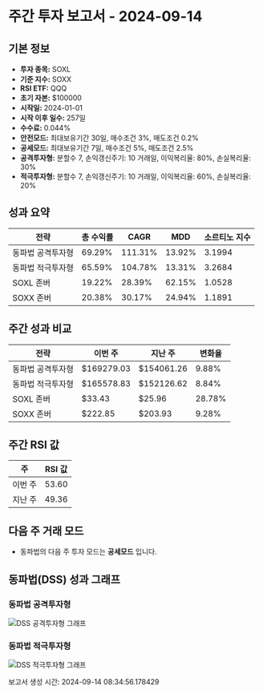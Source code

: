 # 주간 투자 보고서 - 2024-09-14

## 기본 정보

- **투자 종목:** SOXL
- **기준 지수:** SOXX
- **RSI ETF:** QQQ
- **초기 자본:** $100000
- **시작일:** 2024-01-01
- **시작 이후 일수:** 257일
- **수수료:** 0.044%
- **안전모드:** 최대보유기간 30일, 매수조건 3%, 매도조건 0.2%
- **공세모드:** 최대보유기간 7일, 매수조건 5%, 매도조건 2.5%
- **공격투자형:** 분할수 7, 손익갱신주기: 10 거래일, 이익복리율: 80%, 손실복리율: 30%
- **적극투자형:** 분할수 7, 손익갱신주기: 10 거래일, 이익복리율: 60%, 손실복리율: 20%

## 성과 요약

| 전략 | 총 수익률 | CAGR | MDD | 소르티노 지수 |
|------|-----------|------|-------------|-------------|
| 동파법 공격투자형 | 69.29% | 111.31% | 13.92% | 3.1994 |
| 동파법 적극투자형 | 65.59% | 104.78% | 13.31% | 3.2684 |
| SOXL 존버 | 19.22% | 28.39% | 62.15% | 1.0528 |
| SOXX 존버 | 20.38% | 30.17% | 24.94% | 1.1891 |

## 주간 성과 비교

| 전략 | 이번 주 | 지난 주 | 변화율 |
|------|---------|---------|--------|
| 동파법 공격투자형 | $169279.03 | $154061.26 | 9.88% |
| 동파법 적극투자형 | $165578.83 | $152126.62 | 8.84% |
| SOXL 존버 | $33.43 | $25.96 | 28.78% |
| SOXX 존버 | $222.85 | $203.93 | 9.28% |

## 주간 RSI 값

| 주 | RSI 값 |
|----|--------|
| 이번 주 | 53.60 |
| 지난 주 | 49.36 |

## 다음 주 거래 모드

- 동파법의 다음 주 투자 모드는 **공세모드** 입니다.

## 동파법(DSS) 성과 그래프

### 동파법 공격투자형
![DSS 공격투자형 그래프](DSS_l5_graph.png)

### 동파법 적극투자형
![DSS 적극투자형 그래프](DSS_l4_graph.png)


보고서 생성 시간: 2024-09-14 08:34:56.178429
